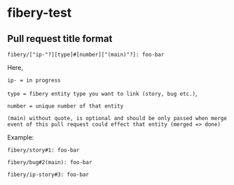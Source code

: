 # fibery-test

## Pull request title format

```
fibery/["ip-"?][type]#[number]["(main)"?]: foo-bar
```

Here,

`ip- = in progress`

`type = fibery entity type you want to link (story, bug etc.)`,

`number = unique number of that entity`

`(main) without quote, is optional and should be only passed when merge event of this pull request could effect that entity (merged => done)`

Example:

`fibery/story#1: foo-bar`

`fibery/bug#2(main): foo-bar`

`fibery/ip-story#3: foo-bar`
